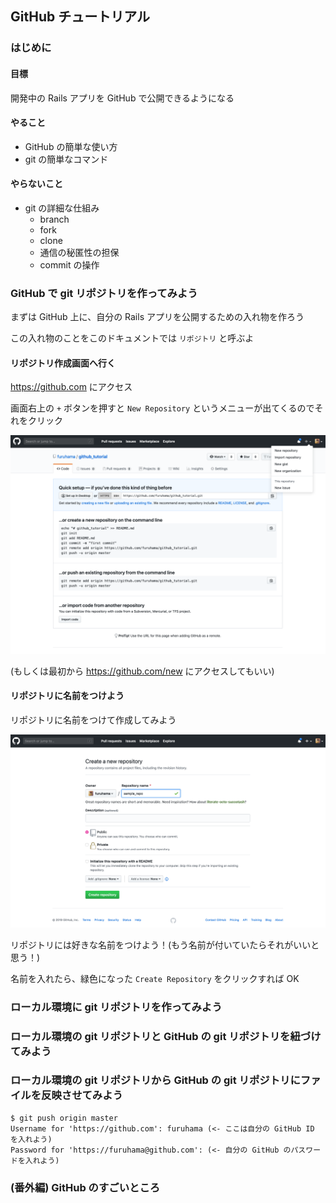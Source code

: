 ## GitHub チュートリアル

### はじめに

#### 目標

開発中の Rails アプリを GitHub で公開できるようになる

#### やること

- GitHub の簡単な使い方
- git の簡単なコマンド

#### やらないこと

- git の詳細な仕組み
  - branch
  - fork
  - clone
  - 通信の秘匿性の担保
  - commit の操作

### GitHub で git リポジトリを作ってみよう

まずは GitHub 上に、自分の Rails アプリを公開するための入れ物を作ろう

この入れ物のことをこのドキュメントでは `リポジトリ` と呼ぶよ

#### リポジトリ作成画面へ行く

https://github.com にアクセス

画面右上の `+` ボタンを押すと `New Repository` というメニューが出てくるのでそれをクリック

![ss01](https://github.com/furuhama/github_tutorial/blob/master/img/ss01.png)

(もしくは最初から https://github.com/new にアクセスしてもいい)

#### リポジトリに名前をつけよう

リポジトリに名前をつけて作成してみよう

![ss02](https://github.com/furuhama/github_tutorial/blob/master/img/ss02.png)

リポジトリには好きな名前をつけよう！(もう名前が付いていたらそれがいいと思う！)

名前を入れたら、緑色になった `Create Repository` をクリックすれば OK

### ローカル環境に git リポジトリを作ってみよう

### ローカル環境の git リポジトリと GitHub の git リポジトリを紐づけてみよう

### ローカル環境の git リポジトリから GitHub の git リポジトリにファイルを反映させてみよう

```
$ git push origin master
Username for 'https://github.com': furuhama (<- ここは自分の GitHub ID を入れよう)
Password for 'https://furuhama@github.com': (<- 自分の GitHub のパスワードを入れよう)
```

### (番外編) GitHub のすごいところ

